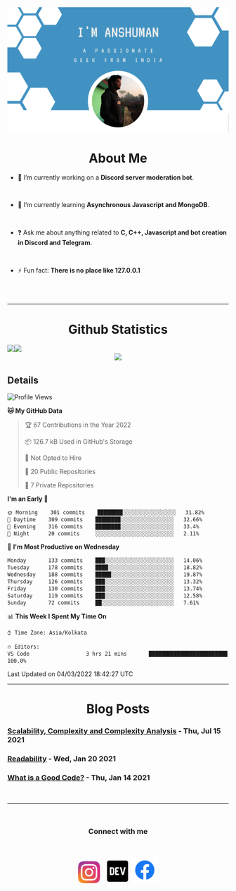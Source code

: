 
<img src=".\assets\img\output-onlinepngtools.png">

<br>

<div>
<div align="center">

# About Me

</div>


- 🔭 I’m currently working on a **Discord server moderation bot**. 

<br> 

- 🌱 I’m currently learning **Asynchronous Javascript and MongoDB**. 

<br> 

- ❓ Ask me about anything related to __C, C++, Javascript and bot creation in Discord and Telegram__. 

<br>

- ⚡ Fun fact: __There is no place like 127.0.0.1__ 
</div>

<br>
<br>

----

<div align="center">

# Github Statistics
<div align="left">
<img height="180em" src="https://github-readme-stats.vercel.app/api?username=anshumanmahato&hide_border=true&show_icons=true&custom_title=Contributions" /><img height="180em" src="https://github-readme-stats.vercel.app/api/top-langs/?username=anshumanmahato&hide_border=true&layout=compact&langs_count=6" />
</div>
<img height="180em" src="https://github-readme-streak-stats.herokuapp.com/?user=anshumanmahato&hide_border=true" />

<br/>

<div align="left">

## Details

<!--START_SECTION:waka-->
![Profile Views](http://img.shields.io/badge/Profile%20Views-1-blue)

**🐱 My GitHub Data** 

> 🏆 67 Contributions in the Year 2022
 > 
> 📦 126.7 kB Used in GitHub's Storage 
 > 
> 🚫 Not Opted to Hire
 > 
> 📜 20 Public Repositories 
 > 
> 🔑 7 Private Repositories  
 > 
**I'm an Early 🐤** 

```text
🌞 Morning    301 commits    ████████░░░░░░░░░░░░░░░░░   31.82% 
🌆 Daytime    309 commits    ████████░░░░░░░░░░░░░░░░░   32.66% 
🌃 Evening    316 commits    ████████░░░░░░░░░░░░░░░░░   33.4% 
🌙 Night      20 commits     ░░░░░░░░░░░░░░░░░░░░░░░░░   2.11%

```
📅 **I'm Most Productive on Wednesday** 

```text
Monday       133 commits    ███░░░░░░░░░░░░░░░░░░░░░░   14.06% 
Tuesday      178 commits    ████░░░░░░░░░░░░░░░░░░░░░   18.82% 
Wednesday    188 commits    █████░░░░░░░░░░░░░░░░░░░░   19.87% 
Thursday     126 commits    ███░░░░░░░░░░░░░░░░░░░░░░   13.32% 
Friday       130 commits    ███░░░░░░░░░░░░░░░░░░░░░░   13.74% 
Saturday     119 commits    ███░░░░░░░░░░░░░░░░░░░░░░   12.58% 
Sunday       72 commits     ██░░░░░░░░░░░░░░░░░░░░░░░   7.61%

```


📊 **This Week I Spent My Time On** 

```text
⌚︎ Time Zone: Asia/Kolkata

🔥 Editors: 
VS Code                  3 hrs 21 mins       █████████████████████████   100.0%

```


 Last Updated on 04/03/2022 18:42:27 UTC
<!--END_SECTION:waka-->

</div>

</div>

----
<div align="center">

# Blog Posts

<div align="left">
 
<!-- BLOG-POST-LIST:START -->
 ### [Scalability, Complexity and Complexity Analysis](https://dev.to/anshumanmahato/scalability-complexity-and-complexity-analysis-1pn5) - Thu, Jul 15 2021
 ### [Readability](https://dev.to/anshumanmahato/readability-2f7l) - Wed, Jan 20 2021
 ### [What is a Good Code?](https://dev.to/anshumanmahato/what-is-a-good-code-5ana) - Thu, Jan 14 2021<!-- BLOG-POST-LIST:END -->

</div>

</div>
<br>

----
<br>
<div align="center">
         
### Connect with me 
<br/>

[<img src="assets\svg\instagram-2-1.svg" height="50px">](https://instagram.com/anshuman_mahato)&nbsp;&nbsp;&nbsp;
[<img src="assets\svg\dev-badge.svg" height="55">](https://dev.to/anshumanmahato)&nbsp;
[<img src=".\assets\svg\Facebook-01.svg" height="60px">](https://www.facebook.com/anshuman.mahato.0935)

</div>
